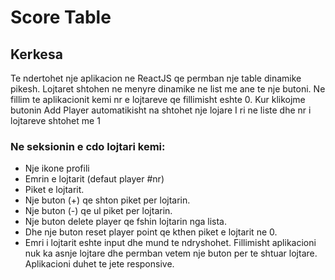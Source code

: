 # Score Table

## Kerkesa

Te ndertohet nje aplikacion ne ReactJS qe permban nje table dinamike pikesh.
Lojtaret shtohen ne menyre dinamike ne list me ane te nje butoni.
Ne fillim te aplikacionit kemi nr e lojtareve qe fillimisht eshte 0.
Kur klikojme butonin Add Player automatikisht na shtohet nje lojare I ri ne liste dhe nr i lojtareve shtohet me 1

### Ne seksionin e cdo lojtari kemi:

- Nje ikone profili
- Emrin e lojtarit (defaut player #nr)
- Piket e lojtarit.
- Nje buton (+) qe shton piket per lojtarin.
- Nje buton (-) qe ul piket per lojtarin.
- Nje buton delete player qe fshin lojtarin nga lista.
- Dhe nje buton reset player point qe kthen piket e lojtarit ne 0.
- Emri i lojtarit eshte input dhe mund te ndryshohet.
  Fillimisht aplikacioni nuk ka asnje lojtare dhe permban vetem nje buton per te shtuar lojtare.
  Aplikacioni duhet te jete responsive.
